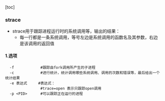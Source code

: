 [toc]

### strace
* strace用于跟踪进程运行时的系统调用等，输出的结果：  
  * 每一行都是一条系统调用，等号左边是系统调用的函数名及其参数，右边是该调用的返回值  

#### 1.选项
```shell
  -f            #跟踪由fork调用所产生的子进程
  -c            #进行统计，统计调用哪些系统调用、调用的次数和错误等，最后给出一个统计结果
  -e 表达式     #表达式：
                #trace=open 表示只跟踪open调用
  -p <PID>      #可以跟踪正在运行的进程
```
